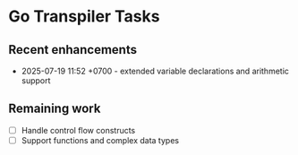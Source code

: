 # Go Transpiler Tasks

## Recent enhancements
- 2025-07-19 11:52 +0700 - extended variable declarations and arithmetic support

## Remaining work
- [ ] Handle control flow constructs
- [ ] Support functions and complex data types

